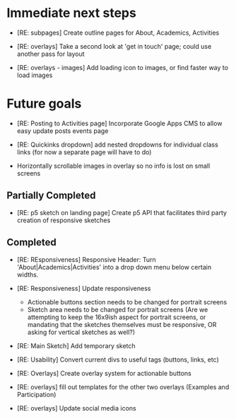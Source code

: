 # Immediate next steps

- [RE: subpages] Create outline pages for About, Academics, Activities

- [RE: overlays] Take a second look at 'get in touch' page; could use another pass for layout

- [RE: overlays - images] Add loading icon to images, or find faster way to load images

# Future goals

- [RE: Posting to Activities page] Incorporate Google Apps CMS to allow easy update posts events page

- [RE: Quickinks dropdown] add nested dropdowns for individual class links (for now a separate page will have to do)

- Horizontally scrollable images in overlay so no info is lost on small screens


## Partially Completed

- [RE: p5 sketch on landing page] Create p5 API that facilitates third party creation of responsive sketches

## Completed

- [RE: REsponsiveness] Responsive Header: Turn 'About|Academics|Activities' into a drop down menu below certain widths.

- [RE: Responsiveness] Update responsiveness
  - Actionable buttons section needs to be changed for portrait screens
  - Sketch area needs to be changed for portrait screens (Are we attempting to keep the 16x9ish aspect for portrait screens, or mandating that the sketches themselves must be responsive, OR asking for vertical sketches as well?)

- [RE: Main  Sketch] Add temporary sketch

- [RE: Usability] Convert current divs to useful tags (buttons, links, etc)

- [RE: Overlays] Create overlay system for actionable buttons

- [RE: overlays] fill out templates for the other two overlays (Examples and Participation)

- [RE: overlays] Update social media icons
